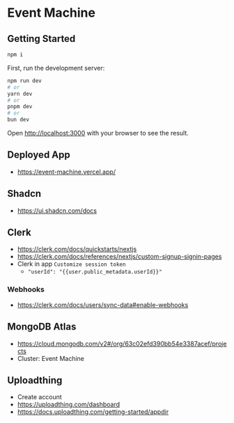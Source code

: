 # Event Machine

## Getting Started

```bash
npm i
```

First, run the development server:

```bash
npm run dev
# or
yarn dev
# or
pnpm dev
# or
bun dev
```

Open [http://localhost:3000](http://localhost:3000) with your browser to see the result.

## Deployed App

- https://event-machine.vercel.app/

## Shadcn

- https://ui.shadcn.com/docs

## Clerk

- https://clerk.com/docs/quickstarts/nextjs
- https://clerk.com/docs/references/nextjs/custom-signup-signin-pages
- Clerk in app `Customize session token`
  - `"userId": "{{user.public_metadata.userId}}"`

### Webhooks

- https://clerk.com/docs/users/sync-data#enable-webhooks

## MongoDB Atlas

- https://cloud.mongodb.com/v2#/org/63c02efd390bb54e3387acef/projects
- Cluster: Event Machine

## Uploadthing

- Create account
- https://uploadthing.com/dashboard
- https://docs.uploadthing.com/getting-started/appdir
